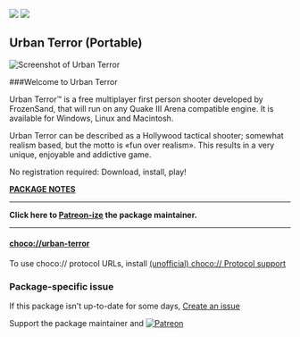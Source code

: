 [![](https://img.shields.io/chocolatey/v/urban-terror?color=green&label=urban-terror)](https://chocolatey.org/packages/urban-terror) [![](https://img.shields.io/chocolatey/dt/urban-terror)](https://chocolatey.org/packages/urban-terror)

## Urban Terror (Portable)

![Screenshot of Urban Terror](http://www.urbanterror.info/files/static/images/pics/presentation/shot0015.jpg)
	
###Welcome to Urban Terror

Urban Terror™ is a free multiplayer first person shooter developed by FrozenSand, that will run on any Quake III Arena compatible engine. It is available for Windows, Linux and Macintosh.	

Urban Terror can be described as a Hollywood tactical shooter; somewhat realism based, but the motto is «fun over realism». This results in a very unique, enjoyable and addictive game.

No registration required: Download, install, play!	

**[PACKAGE NOTES](https://github.com/bcurran3/ChocolateyPackages/blob/master/urban-terror/readme.md)**

***
**Click here to [Patreon-ize](https://www.patreon.com/bcurran3) the package maintainer.**
***

#### [choco://urban-terror](choco://urban-terror)
To use choco:// protocol URLs, install [(unofficial) choco:// Protocol support ](https://chocolatey.org/packages/choco-protocol-support)

### Package-specific issue
If this package isn't up-to-date for some days, [Create an issue](https://github.com/tunisiano187/Chocolatey-packages/issues/new/choose)

Support the package maintainer and [![Patreon](https://cdn.jsdelivr.net/gh/tunisiano187/Chocolatey-packages@d15c4e19c709e7148588d4523ffc6dd3cd3c7e5e/icons/patreon.png)](https://www.patreon.com/tunisiano)
